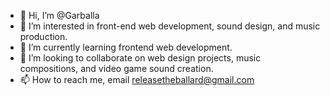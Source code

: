 - 👋 Hi, I’m @Garballa
- 👀 I’m interested in front-end web development, sound design, and music production.
- 🌱 I’m currently learning frontend web development.
- 💞️ I’m looking to collaborate on web design projects, music compositions, and video game sound creation.
- 📫 How to reach me, email releasetheballard@gmail.com

<!---
Garballa/Garballa is a ✨ special ✨ repository because its `README.md` (this file) appears on your GitHub profile.
You can click the Preview link to take a look at your changes.
--->
